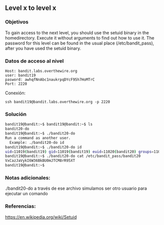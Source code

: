 ## Level x to level x

### Objetivos 
To gain access to the next level, you should use the setuid binary in the homedirectory. Execute it without arguments to find out how to use it. The password for this level can be found in the usual place (/etc/bandit_pass), after you have used the setuid binary.
### Datos de acceso al nivel 

```
Host: bandit.labs.overthewire.org  
user: bandit19
pasword: awhqfNnAbc1naukrpqDYcF95h7HoMTrC
Port: 2220
```

 Conexión:
```
ssh bandit19@bandit.labs.overthewire.org -p 2220
```

### Solución 

``` bash
bandit19@bandit:~$ bandit19@bandit:~$ ls
bandit20-do
bandit19@bandit:~$ ./bandit20-do
Run a command as another user.
  Example: ./bandit20-do id
bandit19@bandit:~$ ./bandit20-do id
uid=11019(bandit19) gid=11019(bandit19) euid=11020(bandit20) groups=11019(bandit19)
bandit19@bandit:~$ ./bandit20-do cat /etc/bandit_pass/bandit20
VxCazJaVykI6W36BkBU0mJTCM8rR95XT
bandit19@bandit:~$
```

### Notas adicionales:

./bandit20-do
a través de ese archivo simulamos ser otro usuario para ejecutar un comando
### Referencias:
https://en.wikipedia.org/wiki/Setuid